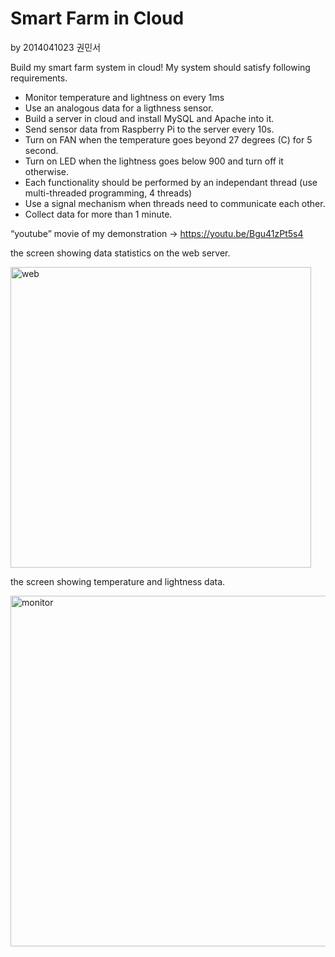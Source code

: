 # Smart Farm in Cloud 
by 2014041023 권민서

Build my smart farm system in cloud! My system should satisfy following requirements.

- Monitor temperature and lightness on every 1ms
- Use an analogous data for a ligthness sensor. 
- Build a server in cloud and install MySQL and Apache into it. 
- Send sensor data from Raspberry Pi to the server every 10s. 
- Turn on FAN when the temperature goes beyond 27 degrees (C) for 5 second. 
- Turn on LED when the lightness goes below 900 and turn off it otherwise. 
- Each functionality should be performed by an independant thread (use multi-threaded programming, 4 threads) 
- Use a signal mechanism when threads need to communicate each other. 
- Collect data for more than 1 minute. 

“youtube” movie of my demonstration -> https://youtu.be/Bgu41zPt5s4

the screen showing data statistics on the web server.

<img width="481" alt="web" src="https://user-images.githubusercontent.com/22023699/40271695-cc017faa-5bdb-11e8-84b7-dad5f89b043c.png">

the screen showing temperature and lightness data.

<img width="561" alt="monitor" src="https://user-images.githubusercontent.com/22023699/40271700-d81dbe2a-5bdb-11e8-9c02-6a414315a531.png">
